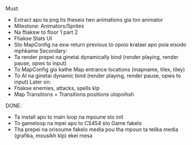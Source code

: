 Must:
* Extract apo ta png tis theseis twn animations gia ton animator
* Milestone: Animators/Sprites
* Na ftiaksw to floor 1 part 2
* Ftiakse Stats UI
* Sto MapConfig na exw return previous to opoio krataei apo poia eisodo mphkame
Secondary:
* Ta render prepei na ginetai dynamically bind (render playing, render pause, opws to input)
* To MapConfig gia kathe Map entrance locations (mapname, tilex, tiley)
* To AI na ginetai dynamic bind (render playing, render pause, opws to input)
Later on:
* Ftiakse enemies, attacks, spells klp
* Map Transitions + Transitions positions ulopoihsh






DONE:
* Ta install apo to main loop na mpoune sto init
* To gameloop na mpei apo to CS454 sto Game fakelo
* Tha prepei na orisoume fakelo media pou tha mpoun ta telika media (grafika, mousikh klp) ekei mesa